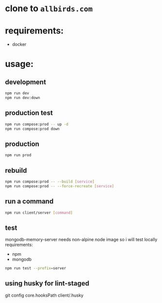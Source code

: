 # clone to `allbirds.com`


# requirements:
- docker

# usage:

## development
```bash
npm run dev
npm run dev:down
```

## production test
```bash
npm run compose:prod -- up -d
npm run compose:prod down
```

## production
```bash
npm run prod
```

## rebuild
```bash
npm run compose:prod -- --build [service]
npm run compose:prod -- --force-recreate [service]
```

## run a command
```bash
npm run client/server [command]
```

## test
mongodb-memory-server needs non-alpine node image so i will test locally
requirements:
  - npm
  - mongodb

```bash
npm run test --prefix=server
```

## using husky for lint-staged
git config core.hooksPath client/.husky
